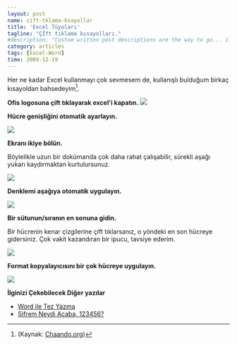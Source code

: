 ```yaml
--- 
layout: post 
name: cift-tklama-ksayollar 
title: 'Excel Tüyoları' 
tagline: "Çİft tıklama kısayolları."
#description: "Custom written post descriptions are the way to go... if you're not lazy."
category: articles
tags: [Excel-Word]
time: 2009-12-19 
---
```


Her ne kadar Excel kullanmayı çok sevmesem de, kullanışlı bulduğum birkaç kısayoldan bahsedeyim[^1]. 

**Ofis logosuna çift tıklayarak excel'i kapatın.**
[![](http://chandoo.org/img/l/office-logo-double-click-trick.png)](http://chandoo.org/img/l/office-logo-double-click-trick.png)

**Hücre genişliğini otomatik ayarlayın.**

[![](http://chandoo.org/img/l/adjust-column-widths.gif)](http://chandoo.org/img/l/adjust-column-widths.gif)

**Ekranı ikiye bölün.**

Böylelikle uzun bir dokümanda çok daha rahat çalışabilir, sürekli aşağı yukarı kaydırmaktan kurtulursunuz.

[![](http://chandoo.org/img/l/add-splits-to-excel-spreadsheets.gif)](http://chandoo.org/img/l/add-splits-to-excel-spreadsheets.gif)

**Denklemi aşağıya otomatik uygulayın.**

[![](http://chandoo.org/img/l/auto-fill-series-or-formulas.gif)](http://chandoo.org/img/l/auto-fill-series-or-formulas.gif)

**Bir sütunun/sıranın en sonuna gidin.**

Bir hücrenin kenar çizgilerine çift tıklarsanız, o yöndeki en son hücreye gidersiniz. Çok vakit kazandıran bir ipucu, tavsiye ederim.

[![](http://chandoo.org/img/l/go-to-last-cell-in-table-row.gif)](http://chandoo.org/img/l/go-to-last-cell-in-table-row.gif)

**Format kopyalayıcısını bir çok hücreye uygulayın.**

[![](http://chandoo.org/img/l/lock-format-painter.gif)](http://chandoo.org/img/l/lock-format-painter.gif)

**İlginizi Çekebilecek Diğer yazılar**

-   [Word ile Tez Yazma](http://asuyatuyolar.org/2010/09/microsoft-word-ile-tez-yazma.html)
-   [Şifrem Neydi Acaba, 123456?](http://asuyatuyolar.org/2011/01/sifrem-neydi-acaba-123456.html)

[^1]: (Kaynak: [Chaando.org](http://chandoo.org/wp/2009/06/12/excel-mouse-tricks/))
